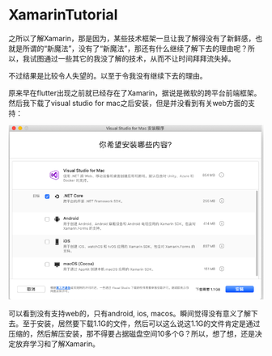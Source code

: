 # XamarinTutorial

之所以了解Xamarin，那是因为，某些技术框架一旦让我了解得没有了新鲜感，也就是所谓的“新魔法”，没有了“新魔法”，那还有什么继续了解下去的理由呢？所以，我试图通过一些其它的我没了解的技术，从而不让时间拜拜流失掉。

不过结果是比较令人失望的。以至于令我没有继续下去的理由。

原来早在flutter出现之前就已经存在了Xamarin，据说是微软的跨平台前端框架。然后我下载了visual studio for mac之后安装，但是并没看到有关web方面的支持：

![](https://github.com/cs246810/XamarinTutorial/blob/master/no_web_support.png)

可以看到没有支持web的，只有android, ios, macos。瞬间觉得没有意义了解下去。至于安装，居然要下载1.1G的文件，然后可以这么说这1.1G的文件肯定是通过压缩的，然后解压安装，那不得要占据磁盘空间10多个G？所以，想了想，还是决定放弃学习和了解Xamarin。